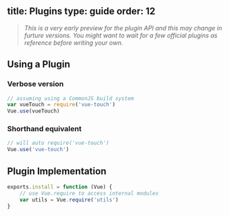 title: Plugins
type: guide
order: 12
---

> *This is a very early preview for the plugin API and this may change in furture versions. You might want to wait for a few official plugins as reference before writing your own.*

## Using a Plugin

### Verbose version

``` js
// assuming using a CommonJS build system
var vueTouch = require('vue-touch')
Vue.use(vueTouch)
```

### Shorthand equivalent

``` js
// will auto require('vue-touch')
Vue.use('vue-touch')
```

## Plugin Implementation

``` js
exports.install = function (Vue) {
    // use Vue.require to access internal modules
    var utils = Vue.require('utils')
}
```